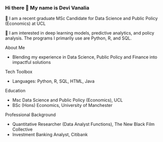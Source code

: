 ### Hi there 👋 My name is Devi Vanalia
💼 I am a recent graduate MSc Candidate for Data Science and Public Policy (Economics) at UCL

💞️ I am interested in deep learning models, predictive analytics, and policy analysis. The programs I primarily use are Python, R, and SQL.

About Me
- Blending my experience in Data Science, Public Policy and Finance into impactful solutions

Tech Toolbox
- Languages: Python, R, SQL, HTML, Java

Education
- Msc Data Science and Public Policy (Economics), UCL
- BSc (Hons) Economics, University of Manchester

Professional Background
- Quantitative Researcher (Data Analyst Functions), The New Black Film Collective
- Investment Banking Analyst, Citibank
<!--
**devangini02/devangini02** is a ✨ _special_ ✨ repository because its `README.md` (this file) appears on your GitHub profile.

Here are some ideas to get you started:

- 🔭 I’m currently working on ...
- 🌱 I’m currently learning ...
- 👯 I’m looking to collaborate on ...
- 🤔 I’m looking for help with ...
- 💬 Ask me about ...
- 📫 How to reach me: ...
- 😄 Pronouns: ...
- ⚡ Fun fact: ...
-->
